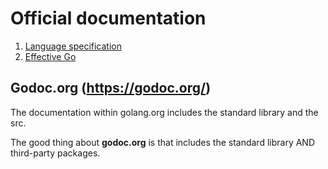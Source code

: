 # Official documentation
1. [Language specification](https://golang.org/ref/spec)
2. [Effective Go](https://golang.org/doc/effective_go.html)

## Godoc.org (https://godoc.org/)

The documentation within golang.org includes the standard library and the src.

The good thing about __godoc.org__ is that includes the standard library AND third-party packages.
